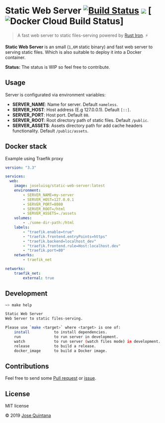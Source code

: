 # Static Web Server [![Build Status](https://ci.joseluisq.net/api/badges/joseluisq/static-web-server/status.svg?branch=develop)](https://ci.joseluisq.net/joseluisq/static-web-server) [![](https://images.microbadger.com/badges/image/joseluisq/static-web-server.svg)](https://microbadger.com/images/joseluisq/static-web-server "Get your own image badge on microbadger.com") [![Docker Cloud Build Status](https://img.shields.io/docker/cloud/build/joseluisq/static-web-server.svg)]

> A fast web server to static files-serving powered by [Rust Iron](https://github.com/iron/iron). :zap:

**Static Web Server** is an small (`1,6M` static binary) and fast web server to serving static files. Which is also suitable to deploy it into a Docker container.

__Status:__ The status is WIP so feel free to contribute.

## Usage

Server is configurated via environment variables:

- **SERVER_NAME**: Name for server. Default `nameless`.
- **SERVER_HOST**: Host address (E.g 127.0.0.1). Default `[::]`.
- **SERVER_PORT**: Host port. Default `80`.
- **SERVER_ROOT**: Root directory path of static files. Default `/public`.
- **SERVER_ASSETS**: Assets directory path for add cache headers functionality. Default `/public/assets`.

## Docker stack

Example using Traefik proxy

```yaml
version: "3.3"

services:
  web:
    image: joseluisq/static-web-server:latest
    environment:
        - SERVER_NAME=my-server
        - SERVER_HOST=127.0.0.1
        - SERVER_PORT=8080
        - SERVER_ROOT=/html
        - SERVER_ASSETS=./assets
    volumes:
        - ./some-dir-path:/html
    labels:
        - "traefik.enable=true"
        - "traefik.frontend.entryPoints=https"
        - "traefik.backend=localhost_dev"
        - "traefik.frontend.rule=Host:localhost.dev"
        - "traefik.port=80"
    networks:
        - traefik_net

networks:
    traefik_net:
        external: true
```

## Development

```sh
~> make help

Static Web Server
Web Server to static files-serving.

Please use `make <target>` where <target> is one of:
    install           to install dependencies.
    run               to run server in development.
    watch             to run server (watch files mode) in development.
    release           to build a release.
    docker_image      to build a Docker image.
```

## Contributions

Feel free to send some [Pull request](https://github.com/joseluisq/static-web-server/pulls) or [issue](https://github.com/joseluisq/static-web-server/issues).

## License
MIT license

© 2019 [Jose Quintana](https://git.io/joseluisq)
